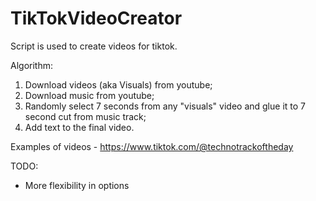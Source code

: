 # TikTokVideoCreator

Script is used to create videos for tiktok.

Algorithm:
1. Download videos (aka Visuals) from youtube;
2. Download music from youtube;
3. Randomly select 7 seconds from any "visuals" video and glue it to 7 second cut from music track;
4. Add text to the final video.

Examples of videos - https://www.tiktok.com/@technotrackoftheday

TODO:
- More flexibility in options
